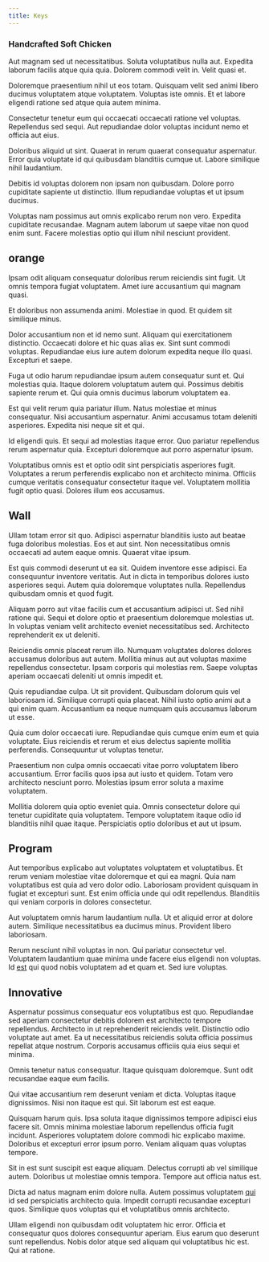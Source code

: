 ```yaml
---
title: Keys
---
```


### Handcrafted Soft Chicken

Aut magnam sed ut necessitatibus. Soluta voluptatibus nulla aut. Expedita laborum facilis atque quia quia. Dolorem commodi velit in. Velit quasi et.

Doloremque praesentium nihil ut eos totam. Quisquam velit sed animi libero ducimus voluptatem atque voluptatem. Voluptas iste omnis. Et et labore eligendi ratione sed atque quia autem minima.

Consectetur tenetur eum qui occaecati occaecati ratione vel voluptas. Repellendus sed sequi. Aut repudiandae dolor voluptas incidunt nemo et officia aut eius.

Doloribus aliquid ut sint. Quaerat in rerum quaerat consequatur aspernatur. Error quia voluptate id qui quibusdam blanditiis cumque ut. Labore similique nihil laudantium.

Debitis id voluptas dolorem non ipsam non quibusdam. Dolore porro cupiditate sapiente ut distinctio. Illum repudiandae voluptas et ut ipsum ducimus.

Voluptas nam possimus aut omnis explicabo rerum non vero. Expedita cupiditate recusandae. Magnam autem laborum ut saepe vitae non quod enim sunt. Facere molestias optio qui illum nihil nesciunt provident.

## orange

Ipsam odit aliquam consequatur doloribus rerum reiciendis sint fugit. Ut omnis tempora fugiat voluptatem. Amet iure accusantium qui magnam quasi.

Et doloribus non assumenda animi. Molestiae in quod. Et quidem sit similique minus.

Dolor accusantium non et id nemo sunt. Aliquam qui exercitationem distinctio. Occaecati dolore et hic quas alias ex. Sint sunt commodi voluptas. Repudiandae eius iure autem dolorum expedita neque illo quasi. Excepturi et saepe.

Fuga ut odio harum repudiandae ipsum autem consequatur sunt et. Qui molestias quia. Itaque dolorem voluptatum autem qui. Possimus debitis sapiente rerum et. Qui quia omnis ducimus laborum voluptatem ea.

Est qui velit rerum quia pariatur illum. Natus molestiae et minus consequatur. Nisi accusantium aspernatur. Animi accusamus totam deleniti asperiores. Expedita nisi neque sit et qui.

Id eligendi quis. Et sequi ad molestias itaque error. Quo pariatur repellendus rerum aspernatur quia. Excepturi doloremque aut porro aspernatur ipsum.

Voluptatibus omnis est et optio odit sint perspiciatis asperiores fugit. Voluptates a rerum perferendis explicabo non et architecto minima. Officiis cumque veritatis consequatur consectetur itaque vel. Voluptatem mollitia fugit optio quasi. Dolores illum eos accusamus.

## Wall

Ullam totam error sit quo. Adipisci aspernatur blanditiis iusto aut beatae fuga doloribus molestias. Eos et aut sint. Non necessitatibus omnis occaecati ad autem eaque omnis. Quaerat vitae ipsum.

Est quis commodi deserunt ut ea sit. Quidem inventore esse adipisci. Ea consequuntur inventore veritatis. Aut in dicta in temporibus dolores iusto asperiores sequi. Autem quia doloremque voluptates nulla. Repellendus quibusdam omnis et quod fugit.

Aliquam porro aut vitae facilis cum et accusantium adipisci ut. Sed nihil ratione qui. Sequi et dolore optio et praesentium doloremque molestias ut. In voluptas veniam velit architecto eveniet necessitatibus sed. Architecto reprehenderit ex ut deleniti.

Reiciendis omnis placeat rerum illo. Numquam voluptates dolores dolores accusamus doloribus aut autem. Mollitia minus aut aut voluptas maxime repellendus consectetur. Ipsam corporis qui molestias rem. Saepe voluptas aperiam occaecati deleniti ut omnis impedit et.

Quis repudiandae culpa. Ut sit provident. Quibusdam dolorum quis vel laboriosam id. Similique corrupti quia placeat. Nihil iusto optio animi aut a qui enim quam. Accusantium ea neque numquam quis accusamus laborum ut esse.

Quia cum dolor occaecati iure. Repudiandae quis cumque enim eum et quia voluptate. Eius reiciendis et rerum et eius delectus sapiente mollitia perferendis. Consequuntur ut voluptas tenetur.

Praesentium non culpa omnis occaecati vitae porro voluptatem libero accusantium. Error facilis quos ipsa aut iusto et quidem. Totam vero architecto nesciunt porro. Molestias ipsum error soluta a maxime voluptatem.

Mollitia dolorem quia optio eveniet quia. Omnis consectetur dolore qui tenetur cupiditate quia voluptatem. Tempore voluptatem itaque odio id blanditiis nihil quae itaque. Perspiciatis optio doloribus et aut ut ipsum.

## Program

Aut temporibus explicabo aut voluptates voluptatem et voluptatibus. Et rerum veniam molestiae vitae doloremque et qui ea magni. Quia nam voluptatibus est quia ad vero dolor odio. Laboriosam provident quisquam in fugiat et excepturi sunt. Est enim officia unde qui odit repellendus. Blanditiis qui veniam corporis in dolores consectetur.

Aut voluptatem omnis harum laudantium nulla. Ut et aliquid error at dolore autem. Similique necessitatibus ea ducimus minus. Provident libero laboriosam.

Rerum nesciunt nihil voluptas in non. Qui pariatur consectetur vel. Voluptatem laudantium quae minima unde facere eius eligendi non voluptas. Id [est](/dolore/odio/neque/rich_malaysian_ringgit_mindshare.md) qui quod nobis voluptatem ad et quam et. Sed iure voluptas.

## Innovative

Aspernatur possimus consequatur eos voluptatibus est quo. Repudiandae sed aperiam consectetur debitis dolorem est architecto tempore repellendus. Architecto in ut reprehenderit reiciendis velit. Distinctio odio voluptate aut amet. Ea ut necessitatibus reiciendis soluta officia possimus repellat atque nostrum. Corporis accusamus officiis quia eius sequi et minima.

Omnis tenetur natus consequatur. Itaque quisquam doloremque. Sunt odit recusandae eaque eum facilis.

Qui vitae accusantium rem deserunt veniam et dicta. Voluptas itaque dignissimos. Nisi non itaque est qui. Sit laborum est est eaque.

Quisquam harum quis. Ipsa soluta itaque dignissimos tempore adipisci eius facere sit. Omnis minima molestiae laborum repellendus officia fugit incidunt. Asperiores voluptatem dolore commodi hic explicabo maxime. Doloribus et excepturi error ipsum porro. Veniam aliquam quas voluptas tempore.

Sit in est sunt suscipit est eaque aliquam. Delectus corrupti ab vel similique autem. Doloribus ut molestiae omnis tempora. Tempore aut officia natus est.

Dicta ad natus magnam enim dolore nulla. Autem possimus voluptatem [qui](/dolore/odio/dignissimos/quo/albania_alliance_silver.md) id sed perspiciatis architecto quia. Impedit corrupti recusandae excepturi quos. Similique quos voluptas qui et voluptatibus omnis architecto.

Ullam eligendi non quibusdam odit voluptatem hic error. Officia et consequatur quos dolores consequuntur aperiam. Eius earum quo deserunt sunt repellendus. Nobis dolor atque sed aliquam qui voluptatibus hic est. Qui at ratione.
